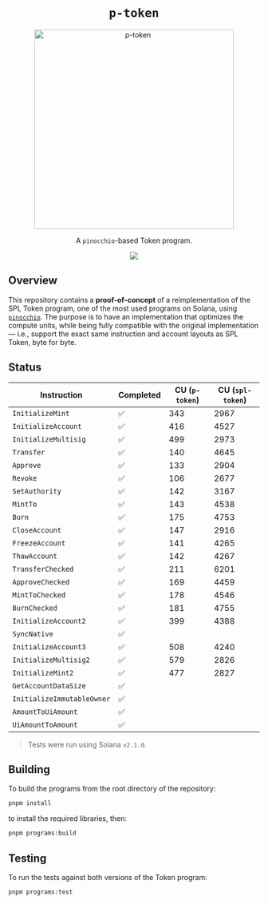 <h1 align="center">
  <code>p-token</code>
</h1>
<p align="center">
  <img width="400" alt="p-token" src="https://github.com/user-attachments/assets/ba1c5f0d-db2f-457d-8f7e-e62fd564e5e7" />
</p>
<p align="center">
  A <code>pinocchio</code>-based Token program.
</p>

<p align="center">
  <a href="https://github.com/febo/p-token/actions/workflows/main.yml"><img src="https://img.shields.io/github/actions/workflow/status/febo/p-token/main.yml?logo=GitHub" /></a>
</p>

## Overview

This repository contains a **proof-of-concept** of a reimplementation of the SPL Token program, one of the most used programs on Solana, using [`pinocchio`](https://github.com/febo/pinocchio). The purpose is to have an implementation that optimizes the compute units, while being fully compatible with the original implementation &mdash; i.e., support the exact same instruction and account layouts as SPL Token, byte for byte.

## Status

| Instruction                | Completed | CU (`p-token`) | CU (`spl-token`) |
|----------------------------|-----------|----------------|------------------|
| `InitializeMint`           | ✅        | 343            | 2967             |
| `InitializeAccount`        | ✅        | 416            | 4527             |
| `InitializeMultisig`       | ✅        | 499            | 2973             |
| `Transfer`                 | ✅        | 140            | 4645             |
| `Approve`                  | ✅        | 133            | 2904             |
| `Revoke`                   | ✅        | 106            | 2677             |
| `SetAuthority`             | ✅        | 142            | 3167             |
| `MintTo`                   | ✅        | 143            | 4538             |
| `Burn`                     | ✅        | 175            | 4753             |
| `CloseAccount`             | ✅        | 147            | 2916             |
| `FreezeAccount`            | ✅        | 141            | 4265             |
| `ThawAccount`              | ✅        | 142            | 4267             |
| `TransferChecked`          | ✅        | 211            | 6201             |
| `ApproveChecked`           | ✅        | 169            | 4459             |
| `MintToChecked`            | ✅        | 178            | 4546             |
| `BurnChecked`              | ✅        | 181            | 4755             |
| `InitializeAccount2`       | ✅        | 399            | 4388             |
| `SyncNative`               | ✅        |                |                  |
| `InitializeAccount3`       | ✅        | 508            | 4240             |
| `InitializeMultisig2`      | ✅        | 579            | 2826             |
| `InitializeMint2`          | ✅        | 477            | 2827             |
| `GetAccountDataSize`       | ✅        |                |                  |
| `InitializeImmutableOwner` | ✅        |                |                  |
| `AmountToUiAmount`         | ✅        |                |                  |
| `UiAmountToAmount`         | ✅        |                |                  |

> Tests were run using Solana `v2.1.0`.

## Building

To build the programs from the root directory of the repository:
```bash
pnpm install
```
to install the required libraries, then:
```bash
pnpm programs:build
```

## Testing

To run the tests against both versions of the Token program:
```bash
pnpm programs:test
```
